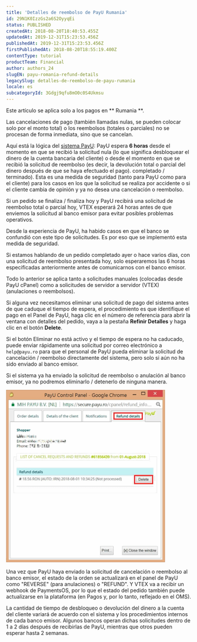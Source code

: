 ```yaml
---
title: 'Detalles de reembolso de PayU Rumania'
id: 29N1K0IzzGs2a6S2OyyqEi
status: PUBLISHED
createdAt: 2018-08-20T18:40:53.455Z
updatedAt: 2019-12-31T15:23:53.456Z
publishedAt: 2019-12-31T15:23:53.456Z
firstPublishedAt: 2018-08-20T18:55:19.400Z
contentType: tutorial
productTeam: Financial
author: authors_24
slugEN: payu-romania-refund-details
legacySlug: detalles-de-reembolso-de-payu-rumania
locale: es
subcategoryId: 3Gdgj9qfu8mO0c0S4Ukmsu
---
```


<div class = "alerta alerta-alerta">
Este artículo se aplica solo a los pagos en ** Rumania **.
</div>

Las cancelaciones de pago (también llamadas nulas, se pueden colocar solo por el monto total) o los reembolsos (totales o parciales) no se procesan de forma inmediata, sino que se cancelan.

Aquí está la lógica del [sistema PayU](/es/tutorial/configurar-gateway-payu-global):
PayU espera __6 horas__ desde el momento en que se recibió la solicitud nula (lo que significa desbloquear el dinero de la cuenta bancaria del cliente) o desde el momento en que se recibió la solicitud de reembolso (es decir, la devolución total o parcial del dinero después de que se haya efectuado el pago). completado / terminado). Esta es una medida de seguridad (tanto para PayU como para el cliente) para los casos en los que la solicitud se realiza por accidente o si el cliente cambia de opinión y ya no desea una cancelación o reembolso.

Si un pedido se finaliza / finaliza hoy y PayU recibirá una solicitud de reembolso total o parcial hoy, VTEX esperará 24 horas antes de que enviemos la solicitud al banco emisor para evitar posibles problemas operativos.

Desde la experiencia de PayU, ha habido casos en que el banco se confundió con este tipo de solicitudes. Es por eso que se implementó esta medida de seguridad.

Si estamos hablando de un pedido completado ayer o hace varios días, con una solicitud de reembolso presentada hoy, solo esperaremos las 6 horas especificadas anteriormente antes de comunicarnos con el banco emisor.

Todo lo anterior se aplica tanto a solicitudes manuales (colocadas desde PayU cPanel) como a solicitudes de servidor a servidor (VTEX) (anulaciones o reembolsos).

Si alguna vez necesitamos eliminar una solicitud de pago del sistema antes de que caduque el tiempo de espera, el procedimiento es que identifique el pago en el Panel de PayU, haga clic en el número de referencia para abrir la ventana con detalles del pedido, vaya a la pestaña __Refinir Detalles__ y haga clic en el botón __Delete__.

Si el botón Eliminar no está activo y el tiempo de espera no ha caducado, puede enviar rápidamente una solicitud por correo electrónico a `help@payu.ro` para que el personal de PayU pueda eliminar la solicitud de cancelación / reembolso directamente del sistema, pero solo si aún no ha sido enviado al banco emisor.

Si el sistema ya ha enviado la solicitud de reembolso o anulación al banco emisor, ya no podremos eliminarlo / detenerlo de ninguna manera.

![PayU Romania](https://raw.githubusercontent.com/vtexdocs/help-center-content/refs/heads/main/docs/es/tutorials/pagos/transacciones/detalles-de-reembolso-de-payu-rumania_1.png)

Una vez que PayU haya enviado la solicitud de cancelación o reembolso al banco emisor, el estado de la orden se actualizará en el panel de PayU como "REVERSE" (para anulaciones) o "REFUND". Y VTEX va a recibir un webhook de PaymentsOS, por lo que el estado del pedido también puede actualizarse en la plataforma (en Pagos y, por lo tanto, reflejado en el OMS).

La cantidad de tiempo de desbloqueo o devolución del dinero a la cuenta del cliente variará de acuerdo con el sistema y los procedimientos internos de cada banco emisor. Algunos bancos operan dichas solicitudes dentro de 1 a 2 días después de recibirlas de PayU, mientras que otros pueden esperar hasta 2 semanas.
